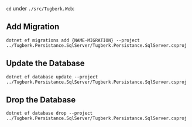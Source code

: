 `cd` under `./src/Tugberk.Web`:

## Add Migration

```
dotnet ef migrations add {NAME-MIGRATION} --project ../Tugberk.Persistance.SqlServer/Tugberk.Persistance.SqlServer.csproj
```

## Update the Database

```
dotnet ef database update --project ../Tugberk.Persistance.SqlServer/Tugberk.Persistance.SqlServer.csproj
```

## Drop the Database

```
dotnet ef database drop --project ../Tugberk.Persistance.SqlServer/Tugberk.Persistance.SqlServer.csproj
```